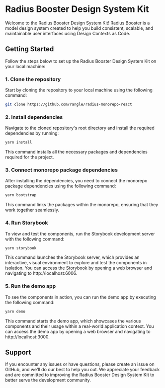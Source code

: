 # Radius Booster Design System Kit

Welcome to the Radius Booster Design System Kit! Radius Booster is a model design system created to help you build consistent, scalable, and maintainable user interfaces using Design Contexts as Code.

## Getting Started
Follow the steps below to set up the Radius Booster Design System Kit on your local machine:

### 1. Clone the repository
Start by cloning the repository to your local machine using the following command:

``` bash
git clone https://github.com/rangle/radius-monorepo-react
```
### 2. Install dependencies
Navigate to the cloned repository's root directory and install the required dependencies by running:

``` bash
yarn install
```
This command installs all the necessary packages and dependencies required for the project.

### 3. Connect monorepo package dependencies
After installing the dependencies, you need to connect the monorepo package dependencies using the following command:

``` bash
yarn bootstrap
```
This command links the packages within the monorepo, ensuring that they work together seamlessly.

### 4. Run Storybook
To view and test the components, run the Storybook development server with the following command:

``` bash
yarn storybook
```
This command launches the Storybook server, which provides an interactive, visual environment to explore and test the components in isolation. You can access the Storybook by opening a web browser and navigating to http://localhost:6006.

### 5. Run the demo app
To see the components in action, you can run the demo app by executing the following command:

``` bash
yarn demo
```
This command starts the demo app, which showcases the various components and their usage within a real-world application context. You can access the demo app by opening a web browser and navigating to http://localhost:3000.


## Support
If you encounter any issues or have questions, please create an issue on GitHub, and we'll do our best to help you out. We appreciate your feedback and are committed to improving the Radius Booster Design System Kit to better serve the development community.